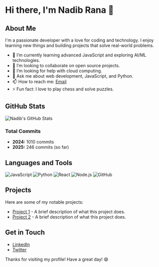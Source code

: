 # Hi there, I'm Nadib Rana 👋

## About Me
I'm a passionate developer with a love for coding and technology. I enjoy learning new things and building projects that solve real-world problems. 

- 🌱 I’m currently learning advanced JavaScript and exploring AI/ML technologies.
- 👯 I’m looking to collaborate on open source projects.
- 🤔 I’m looking for help with cloud computing.
- 💬 Ask me about web development, JavaScript, and Python.
- 📫 How to reach me: [Email](mailto:codecrafersnadib@gmail.com)
- ⚡ Fun fact: I love to play chess and solve puzzles.

## GitHub Stats
![Nadib's GitHub Stats](https://github-readme-stats.vercel.app/api?username=Nadib-Rana&show_icons=true&theme=radical)

### Total Commits
- **2024:** 1010 commits
- **2025:** 246 commits (so far)

## Languages and Tools
![JavaScript](https://img.shields.io/badge/-JavaScript-black?style=flat-square&logo=javascript)
![Python](https://img.shields.io/badge/-Python-black?style=flat-square&logo=python)
![React](https://img.shields.io/badge/-React-black?style=flat-square&logo=react)
![Node.js](https://img.shields.io/badge/-Node.js-black?style=flat-square&logo=node.js)
![GitHub](https://img.shields.io/badge/-GitHub-black?style=flat-square&logo=github)

## Projects
Here are some of my notable projects:

- [Project 1](https://github.com/Nadib-Rana/project1) - A brief description of what this project does.
- [Project 2](https://github.com/Nadib-Rana/project2) - A brief description of what this project does.

## Get in Touch
- [LinkedIn](https://www.linkedin.com/in/your-linkedin-profile)
- [Twitter](https://twitter.com/your-twitter-profile)

Thanks for visiting my profile! Have a great day! 😄
